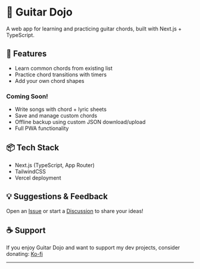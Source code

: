 # 🎸 Guitar Dojo
A web app for learning and practicing guitar chords, built with Next.js + TypeScript.

## 🚀 Features
- Learn common chords from existing list
- Practice chord transitions with timers
- Add your own chord shapes
### Coming Soon!
- Write songs with chord + lyric sheets
- Save and manage custom chords
- Offline backup using custom JSON download/upload
- Full PWA functionality

## 📦 Tech Stack
- Next.js (TypeScript, App Router)
- TailwindCSS
- Vercel deployment

## 💡 Suggestions & Feedback
Open an [Issue](../../issues) or start a [Discussion](../../discussions) to share your ideas!

## ☕ Support
If you enjoy Guitar Dojo and want to support my dev projects, consider donating:
[Ko-fi](https://ko-fi.com/ezraevans4)

---
